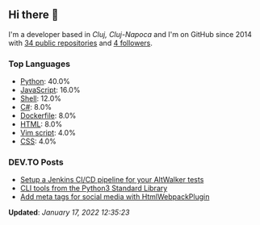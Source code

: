 <h2>Hi there 👋</h2>

<!-- This is just the base template, feel free to change it. -->

<p>
    I'm a developer based in <i>Cluj, Cluj-Napoca</i>
    and I'm on GitHub since 2014
    with <a href="https://github.com/Robert-96?tab=repositories">34 public repositories</a>
    and <a href="https://github.com/Robert-96?tab=followers">4 followers</a>.
</p>

<h3>Top Languages</h3>

<ul>
    <li><a href="https://github.com/search?q=user%3ARobert-96&l=Python">Python</a>: 40.0%</li>
    <li><a href="https://github.com/search?q=user%3ARobert-96&l=JavaScript">JavaScript</a>: 16.0%</li>
    <li><a href="https://github.com/search?q=user%3ARobert-96&l=Shell">Shell</a>: 12.0%</li>
    <li><a href="https://github.com/search?q=user%3ARobert-96&l=C#">C#</a>: 8.0%</li>
    <li><a href="https://github.com/search?q=user%3ARobert-96&l=Dockerfile">Dockerfile</a>: 8.0%</li>
    <li><a href="https://github.com/search?q=user%3ARobert-96&l=HTML">HTML</a>: 8.0%</li>
    <li><a href="https://github.com/search?q=user%3ARobert-96&l=Vim script">Vim script</a>: 4.0%</li>
    <li><a href="https://github.com/search?q=user%3ARobert-96&l=CSS">CSS</a>: 4.0%</li>
</ul>

<h3>DEV.TO Posts</h3>

<ul>
    <li><a href="https://dev.to/robert96/setup-a-jenkins-pipeline-for-your-altwalker-tests-200h">Setup a Jenkins CI/CD pipeline for  your AltWalker tests</a></li>
    <li><a href="https://dev.to/robert96/cli-tools-from-the-python3-standard-library-37em">CLI tools from the Python3 Standard Library</a></li>
    <li><a href="https://dev.to/robert96/add-meta-tags-for-social-media-with-htmlwebpackplugin-21h2">Add meta tags for social media with HtmlWebpackPlugin</a></li>
</ul>

<p><strong>Updated</strong>: <i>January 17, 2022 12:35:23</i></p>
